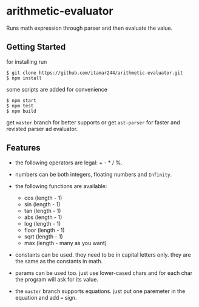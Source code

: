 # arithmetic-evaluator

Runs math expression through parser and then evaluate the value.

## Getting Started

for installing run
```
$ git clone https://github.com/itamar244/arithmetic-evaluator.git
$ npm install
```

some scripts are added for convenience
```
$ npm start
$ npm test
$ npm build
```

get `master` branch for better supports or get `ast-parser` for faster and revisted parser ad evaluator.


## Features

- the following operators are legal: + - * / %.

- numbers can be both integers, floating numbers and `Infinity`.

- the following functions are available:
	- cos (length - 1)
	- sin (length - 1)
	- tan (length - 1)
	- abs (length - 1)
	- log (length - 1)
	- floor (length - 1)
	- sqrt (length - 1)
	- max (length - many as you want)

- constants can be used. they need to be in capital letters only.
	they are the same as the constants in math.

- params can be used too. just use lower-cased chars and for each char the program will ask for its value.

- the `master` branch supports equations. just put one paremeter in the equation and add `=` sign.
